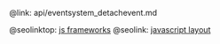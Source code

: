 @link: api/eventsystem_detachevent.md

@seolinktop: [js frameworks](https://webix.com)
@seolink: [javascript layout](https://webix.com/widget/layout/)